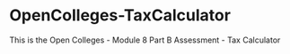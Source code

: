 # OpenColleges-TaxCalculator
This is the Open Colleges - Module 8 Part B Assessment - Tax Calculator
